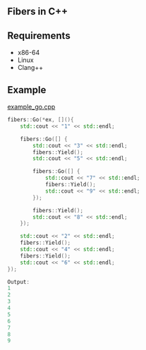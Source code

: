 ## Fibers in C++

## Requirements

- x86-64
- Linux
- Clang++

## Example

[example_go.cpp](example%2Fgo/%2Fexample_go.cpp)

```cpp
fibers::Go(*ex, [](){
    std::cout << "1" << std::endl;

    fibers::Go([] {
        std::cout << "3" << std::endl;
        fibers::Yield();
        std::cout << "5" << std::endl;

        fibers::Go([] {
            std::cout << "7" << std::endl;
            fibers::Yield();
            std::cout << "9" << std::endl;
        });

        fibers::Yield();
        std::cout << "8" << std::endl;
    });

    std::cout << "2" << std::endl;
    fibers::Yield();
    std::cout << "4" << std::endl;
    fibers::Yield();
    std::cout << "6" << std::endl;
});

Output:
1
2
3
4
5
6
7
8
9
```